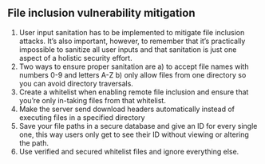 ## File inclusion vulnerability mitigation

1. User input sanitation has to be implemented to mitigate file inclusion attacks. It’s also important, however, to remember that it’s practically impossible to sanitize all user inputs and that sanitation is just one aspect of a holistic security effort.
2. Two ways to ensure proper sanitation are 
		a) to accept file names with numbers 0-9 and letters A-Z
		b) only allow files from one directory so you can avoid directory traversals.
3. Create a whitelist when enabling remote file inclusion and ensure that you’re only in-taking files from that whitelist.
4. Make the server send download headers automatically instead of executing files in a specified directory
5. Save your file paths in a secure database and give an ID for every single one, this way users only get to see their ID without viewing or altering the path.
6. Use verified and secured whitelist files and ignore everything else.